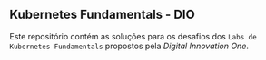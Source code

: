 ## Kubernetes Fundamentals - DIO

Este repositório contém as soluções para os desafios dos `Labs de Kubernetes Fundamentals` propostos pela *Digital Innovation One*.
